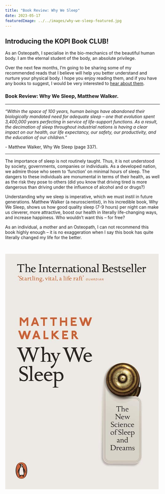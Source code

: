 ```yaml
---
title: "Book Review: Why We Sleep"
date: 2023-05-17
featuredImage: ../../images/why-we-sleep-featured.jpg
---
```


## Introducing the KOPI Book CLUB!

As an Osteopath, I specialise in the bio-mechanics of the beautiful human body. I am the eternal student of the body, an absolute privilege.

Over the next few months, I’m going to be sharing some of my recommended reads that I believe will help you better understand and nurture your physical body. I hope you enjoy reading them, and if you have any books to suggest, I would be very interested to [hear about them](mailto:info@kibworthosteopaths.co.uk).

### Book Review: Why We Sleep, Matthew Walker.

---

*“Within the space of 100 years, human beings have abandoned their biologically mandated need for adequate sleep – one that evolution spent 3,400,000 years perfecting in service of life-support functions. As a result, the decimation of sleep throughout industrial nations is having a clear impact on our health, our life expectancy, our safety, our productivity, and the education of our children.”*

\- Matthew Walker, Why We Sleep (page 337).

---

The importance of sleep is not routinely taught. Thus, it is not understood by society, governments, companies or individuals. As a developed nation, we admire those who seem to ‘function’ on minimal hours of sleep. The dangers to these individuals are monumental in terms of their health, as well as the risk they pose to others (did you know that driving tired is more dangerous than driving under the influence of alcohol and or drugs?)

Understanding why we sleep is imperative, which we must instil in future generations. Matthew Walker (a neuroscientist), in his incredible book, Why We Sleep, shows us how good quality sleep (7-9 hours) per night can make us cleverer, more attractive, boost our health in literally life-changing ways, and increase happiness. Who wouldn’t want this – for free?

As an individual, a mother and an Osteopath, I can not recommend this book highly enough – it is no exaggeration when I say this book has quite literally changed my life for the better.

<br />

![Cover of 'Why We Sleep' by Matthew Walker](../../images/why-we-sleep-front-cover.jpg)